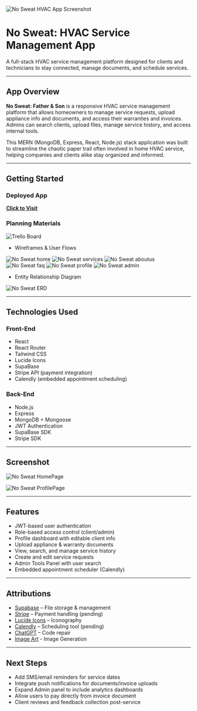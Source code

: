![No Sweat HVAC App Screenshot](./frontend/public/logo.png)


# No Sweat: HVAC Service Management App

A full-stack HVAC service management platform designed for clients and technicians to stay connected, manage documents, and schedule services.

---

## App Overview

**No Sweat: Father & Son** is a responsive HVAC service management platform that allows homeowners to manage service requests, upload appliance info and documents, and access their warranties and invoices. Admins can search clients, upload files, manage service history, and access internal tools.

This MERN (MongoDB, Express, React, Node.js) stack application was built to streamline the chaotic paper trail often involved in home HVAC service, helping companies and clients alike stay organized and informed.

---

## Getting Started

### Deployed App  
**[Click to Visit](https://nosweatfns-9a1391929de6.herokuapp.com/)**

### Planning Materials

![Trello Board](https://trello.com/b/xsufQCt6/no-sweat-fns)

- Wireframes & User Flows

![No Sweat home](./frontend/public//readme/wire%20frames/homepageWF.png)
![No Sweat services](./frontend/public//readme/wire%20frames/ServicesWF.png)
![No Sweat aboutus](./frontend/public//readme/wire%20frames/AboutUsWF.png)
![No Sweat faq](./frontend/public//readme/wire%20frames/FAQwf.png)
![No Sweat profile](./frontend/public//readme/wire%20frames/profileWF.png)
![No Sweat admin](./frontend/public//readme/wire%20frames/AdminProfileWF.png)


- Entity Relationship Diagram

![No Sweat ERD](./frontend/public//readme/erd/erd.png)

---

## Technologies Used

### Front-End
- React  
- React Router  
- Tailwind CSS  
- Lucide Icons  
- SupaBase 
- Stripe API (payment integration)  
- Calendly (embedded appointment scheduling)

### Back-End
- Node.js  
- Express  
- MongoDB + Mongoose  
- JWT Authentication  
- SupaBase SDK  
- Stripe SDK  

---

## Screenshot

![No Sweat HomePage](./frontend/public//readme/screenshots/homepage.png)

![No Sweat ProfilePage](./frontend/public/readme//screenshots/profilepage.png)

---

## Features
- JWT-based user authentication  
- Role-based access control (client/admin)  
- Profile dashboard with editable client info  
- Upload appliance & warranty documents  
- View, search, and manage service history  
- Create and edit service requests  
- Admin Tools Panel with user search  
- Embedded appointment scheduler (Calendly)  

---

## Attributions
- [Supabase](https://supabase.com) – File storage & management  
- [Stripe](https://stripe.com) – Payment handling  (pending)
- [Lucide Icons](https://lucide.dev) – Iconography  
- [Calendly](https://calendly.com) – Scheduling tool (pending)
- [ChatGPT](https://chatgpt.com) – Code repair
- [Image Art](https://www.imagine.art/dashboard/video) - Image Generation

---

## Next Steps
- Add SMS/email reminders for service dates  
- Integrate push notifications for documents/invoice uploads  
- Expand Admin panel to include analytics dashboards  
- Allow users to pay directly from invoice document  
- Client reviews and feedback collection post-service  

